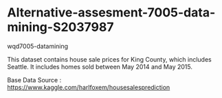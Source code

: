 # Alternative-assesment-7005-data-mining-S2037987



wqd7005-datamining

This dataset contains house sale prices for King County, which includes Seattle. It includes homes sold between May 2014 and May 2015.

Base Data Source : https://www.kaggle.com/harlfoxem/housesalesprediction
